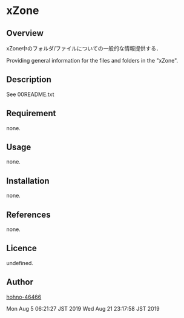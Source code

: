 
xZone
====

## Overview

xZone中のフォルダ/ファイルについての一般的な情報提供する．

Providing general information for the files and folders in the "xZone".

## Description

See 00README.txt

## Requirement

none.

## Usage

none.

## Installation

none.

## References

none.

## Licence

undefined.

## Author

[hohno-46466](https://github.com/hohno-46466)

Mon Aug  5 06:21:27 JST 2019
Wed Aug 21 23:17:58 JST 2019
